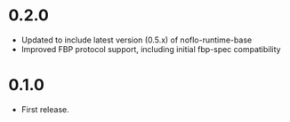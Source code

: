 
# 0.2.0

* Updated to include latest version (0.5.x) of noflo-runtime-base
* Improved FBP protocol support, including initial fbp-spec compatibility

# 0.1.0

* First release.

